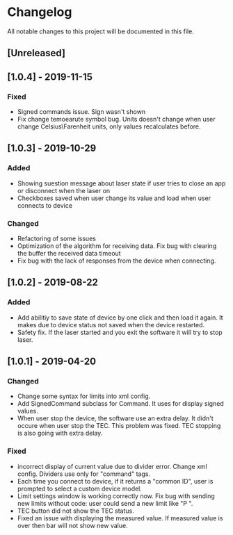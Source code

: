 # Changelog
All notable changes to this project will be documented in this file.

## [Unreleased]

## [1.0.4] - 2019-11-15
### Fixed
- Signed commands issue. Sign wasn't shown
- Fix change temoearute symbol bug. Units doesn't change when user change Celsius\Farenheit units, only values recalculates before. 

## [1.0.3] - 2019-10-29
### Added
- Showing suestion message about laser state if user tries to close an app or disconnect when the laser on
- Checkboxes saved when user change its value and load when user connects to device
### Changed
- Refactoring of some issues
- Optimization of the algorithm for receiving data. Fix bug with clearing the buffer the received data timeout
- Fix bug with the lack of responses from the device when connecting.

## [1.0.2] - 2019-08-22
### Added
- Add abilitiy to save state of device by one click and then load it again. It makes due to device status not saved when the device restarted.
- Safety fix. If the laser started and you exit the software it will try to stop laser.

## [1.0.1] - 2019-04-20
### Changed
- Change some syntax for limits into xml config.
- Add SignedCommand subclass for Command. It uses for display signed values.
- When user stop the device, the software use an extra delay. It didn't occure when user stop the TEC. This problem was fixed. TEC stopping is also going with extra delay.
### Fixed
- incorrect display of current value due to divider error. Change xml config. Dividers use only for "command" tags.
- Each time you connect to device, if it returns a "common ID", user is prompted to select a custom device model.
- Limit settings window is working correctly now. Fix bug with sending new limits without code: user could send a new limit like "P <value>".
- TEC button did not show the TEC status.
- Fixed an issue with displaying the measured value. If measured value is over then bar will not show new value.
